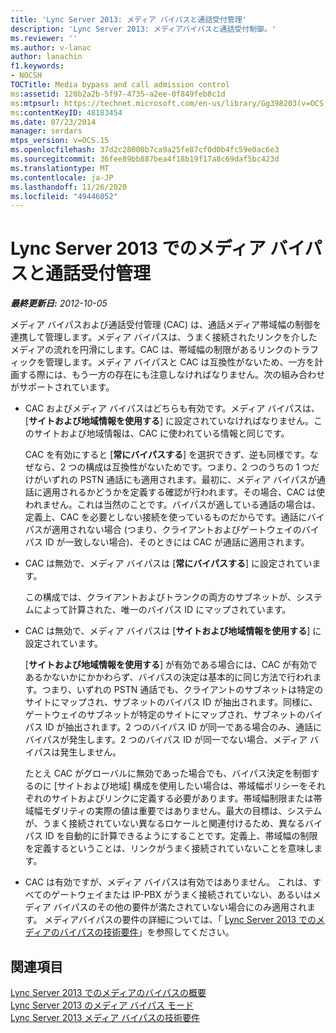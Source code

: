 ```yaml
---
title: 'Lync Server 2013: メディア バイパスと通話受付管理'
description: 'Lync Server 2013: メディアバイパスと通話受付制御。'
ms.reviewer: ''
ms.author: v-lanac
author: lanachin
f1.keywords:
- NOCSH
TOCTitle: Media bypass and call admission control
ms:assetid: 120b2a2b-5f97-4735-a2ee-0f849feb8c1d
ms:mtpsurl: https://technet.microsoft.com/en-us/library/Gg398203(v=OCS.15)
ms:contentKeyID: 48183454
ms.date: 07/23/2014
manager: serdars
mtps_version: v=OCS.15
ms.openlocfilehash: 37d2c28000b7ca9a25fe87cf0d0b4fc59e0ac6e3
ms.sourcegitcommit: 36fee89bb887bea4f18b19f17a8c69daf5bc423d
ms.translationtype: MT
ms.contentlocale: ja-JP
ms.lasthandoff: 11/26/2020
ms.locfileid: "49446052"
---
```

# <a name="media-bypass-and-call-admission-control-in-lync-server-2013"></a>Lync Server 2013 でのメディア バイパスと通話受付管理

<div data-xmlns="http://www.w3.org/1999/xhtml">

<div class="topic" data-xmlns="http://www.w3.org/1999/xhtml" data-msxsl="urn:schemas-microsoft-com:xslt" data-cs="https://msdn.microsoft.com/">

<div data-asp="https://msdn2.microsoft.com/asp">



</div>

<div id="mainSection">

<div id="mainBody">

<span> </span>

_**最終更新日:** 2012-10-05_

メディア バイパスおよび通話受付管理 (CAC) は、通話メディア帯域幅の制御を連携して管理します。メディア バイパスは、うまく接続されたリンクを介したメディアの流れを円滑にします。CAC は、帯域幅の制限があるリンクのトラフィックを管理します。メディア バイパスと CAC は互換性がないため、一方を計画する際には、もう一方の存在にも注意しなければなりません。次の組み合わせがサポートされています。

  - CAC およびメディア バイパスはどちらも有効です。メディア バイパスは、[**サイトおよび地域情報を使用する**] に設定されていなければなりません。このサイトおよび地域情報は、CAC に使われている情報と同じです。
    
    CAC を有効にすると [**常にバイパスする**] を選択できず、逆も同様です。なぜなら、2 つの構成は互換性がないためです。つまり、2 つのうちの 1 つだけがいずれの PSTN 通話にも適用されます。最初に、メディア バイパスが通話に適用されるかどうかを定義する確認が行われます。その場合、CAC は使われません。これは当然のことです。バイパスが適している通話の場合は、定義上、CAC を必要としない接続を使っているものだからです。通話にバイパスが適用されない場合 (つまり、クライアントおよびゲートウェイのバイパス ID が一致しない場合)、そのときには CAC が通話に適用されます。

  - CAC は無効で、メディア バイパスは [**常にバイパスする**] に設定されています。
    
    この構成では、クライアントおよびトランクの両方のサブネットが、システムによって計算された、唯一のバイパス ID にマップされています。

  - CAC は無効で、メディア バイパスは [**サイトおよび地域情報を使用する**] に設定されています。
    
    [**サイトおよび地域情報を使用する**] が有効である場合には、CAC が有効であるかないかにかかわらず、バイパスの決定は基本的に同じ方法で行われます。つまり、いずれの PSTN 通話でも、クライアントのサブネットは特定のサイトにマップされ、サブネットのバイパス ID が抽出されます。同様に、ゲートウェイのサブネットが特定のサイトにマップされ、サブネットのバイパス ID が抽出されます。2 つのバイパス ID が同一である場合のみ、通話にバイパスが発生します。2 つのバイパス ID が同一でない場合、メディア バイパスは発生しません。
    
    たとえ CAC がグローバルに無効であった場合でも、バイパス決定を制御するのに [サイトおよび地域] 構成を使用したい場合は、帯域幅ポリシーをそれぞれのサイトおよびリンクに定義する必要があります。帯域幅制限または帯域幅モダリティの実際の値は重要ではありません。最大の目標は、システムが、うまく接続されていない異なるロケールと関連付けるため、異なるバイパス ID を自動的に計算できるようにすることです。定義上、帯域幅の制限を定義するということは、リンクがうまく接続されていないことを意味します。

  - CAC は有効ですが、メディア バイパスは有効ではありません。 これは、すべてのゲートウェイまたは IP-PBX がうまく接続されていない、あるいはメディア バイパスのその他の要件が満たされていない場合にのみ適用されます。 メディアバイパスの要件の詳細については、「 [Lync Server 2013 でのメディアのバイパスの技術要件](lync-server-2013-technical-requirements-for-media-bypass.md)」を参照してください。

<div>

## <a name="see-also"></a>関連項目


[Lync Server 2013 でのメディアのバイパスの概要](lync-server-2013-overview-of-media-bypass.md)  
[Lync Server 2013 のメディア バイパス モード](lync-server-2013-media-bypass-modes.md)  
[Lync Server 2013 メディア バイパスの技術要件](lync-server-2013-technical-requirements-for-media-bypass.md)  
  

</div>

</div>

<span> </span>

</div>

</div>

</div>

